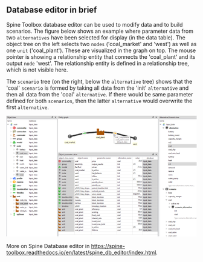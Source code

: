 ## Database editor in brief

Spine Toolbox database editor can be used to modify data and to build scenarios. 
The figure below shows an example where parameter data from two `alternatives` 
have been selected for display (in the data table). The object tree on the left 
selects two `nodes` ('coal_market' and 'west') as well as one `unit` ('coal_plant'). 
These are visualized in the graph on top. The mouse pointer is showing a relationship 
entity that connects the 'coal_plant' and its output `node` 'west'. The relationship 
entity is defined in a relationship tree, which is not visible here.

The `scenario` tree (on the right, below the `alternative` tree) shows that 
the 'coal' `scenario` is formed by taking all data from the 'init' `alternative` 
and then all data from the 'coal' `alternative`. If there would be same parameter 
defined for both `scenarios`, then the latter `alternative` would overwrite 
the first `alternative`.

![Database editor](./docs/database_editor.png)

More on Spine Database editor in https://spine-toolbox.readthedocs.io/en/latest/spine_db_editor/index.html.
